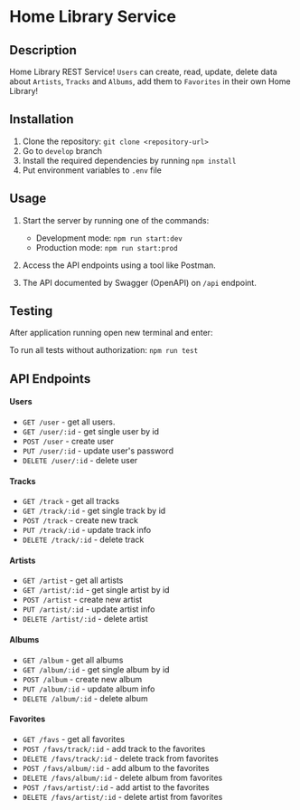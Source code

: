 # Home Library Service

## Description

Home Library REST Service! `Users` can create, read, update, delete data about `Artists`, `Tracks` and `Albums`, add them to `Favorites` in their own Home Library!

## Installation

1. Clone the repository: `git clone <repository-url>`
2. Go to `develop` branch
3. Install the required dependencies by running `npm install`
4. Put environment variables to `.env` file

## Usage

1. Start the server by running one of the commands:

   - Development mode: `npm run start:dev`
   - Production mode: `npm run start:prod`

2. Access the API endpoints using a tool like Postman.

3. The API documented by Swagger (OpenAPI) on `/api` endpoint.

## Testing

After application running open new terminal and enter:

To run all tests without authorization: `npm run test`

## API Endpoints

#### Users

- `GET /user` - get all users.
- `GET /user/:id` - get single user by id
- `POST /user` - create user
- `PUT /user/:id` - update user's password
- `DELETE /user/:id` - delete user

#### Tracks

- `GET /track` - get all tracks
- `GET /track/:id` - get single track by id
- `POST /track` - create new track
- `PUT /track/:id` - update track info
- `DELETE /track/:id` - delete track

#### Artists

- `GET /artist` - get all artists
- `GET /artist/:id` - get single artist by id
- `POST /artist` - create new artist
- `PUT /artist/:id` - update artist info
- `DELETE /artist/:id` - delete artist

#### Albums

- `GET /album` - get all albums
- `GET /album/:id` - get single album by id
- `POST /album` - create new album
- `PUT /album/:id` - update album info
- `DELETE /album/:id` - delete album

#### Favorites

- `GET /favs` - get all favorites
- `POST /favs/track/:id` - add track to the favorites
- `DELETE /favs/track/:id` - delete track from favorites
- `POST /favs/album/:id` - add album to the favorites
- `DELETE /favs/album/:id` - delete album from favorites
- `POST /favs/artist/:id` - add artist to the favorites
- `DELETE /favs/artist/:id` - delete artist from favorites
